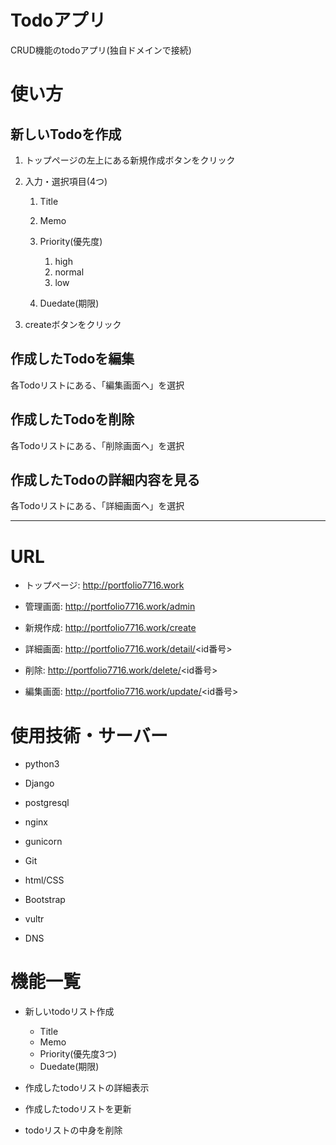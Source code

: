 # Todoアプリ

CRUD機能のtodoアプリ(独自ドメインで接続)
# 使い方

## 新しいTodoを作成

1. トップページの左上にある新規作成ボタンをクリック

2. 入力・選択項目(4つ)

	1. Title

	2. Memo

	3. Priority(優先度)
		1. high
		2. normal
		3. low

	4. Duedate(期限)

3. createボタンをクリック

## 作成したTodoを編集

各Todoリストにある、「編集画面へ」を選択


## 作成したTodoを削除

各Todoリストにある、「削除画面へ」を選択

## 作成したTodoの詳細内容を見る

各Todoリストにある、「詳細画面へ」を選択

---------------------
# URL

- トップページ:		http://portfolio7716.work

- 管理画面:            http://portfolio7716.work/admin

- 新規作成:            http://portfolio7716.work/create

- 詳細画面:            http://portfolio7716.work/detail/<id番号>

- 削除:               http://portfolio7716.work/delete/<id番号>

- 編集画面:            http://portfolio7716.work/update/<id番号>

# 使用技術・サーバー

- python3

- Django

- postgresql

- nginx

- gunicorn

- Git

- html/CSS

- Bootstrap

- vultr

- DNS

# 機能一覧

- 新しいtodoリスト作成

	- Title
	- Memo
	- Priority(優先度3つ)
	- Duedate(期限)

- 作成したtodoリストの詳細表示

- 作成したtodoリストを更新

- todoリストの中身を削除